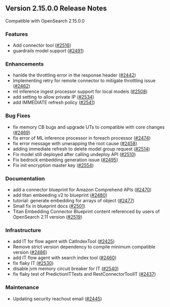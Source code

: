 ## Version 2.15.0.0 Release Notes

Compatible with OpenSearch 2.15.0.0

### Features
* Add connector tool ([#2516](https://github.com/opensearch-project/ml-commons/pull/2516))
* guardrails model support ([#2491](https://github.com/opensearch-project/ml-commons/pull/2491))


### Enhancements
* hanlde the throttling error in the response header ([#2442](https://github.com/opensearch-project/ml-commons/pull/2442))
* Implementing retry for remote connector to mitigate throttling issue ([#2462](https://github.com/opensearch-project/ml-commons/pull/2462))
* ml inference ingest processor support for local models ([#2508](https://github.com/opensearch-project/ml-commons/pull/2508))
* add setting to allow private IP ([#2534](https://github.com/opensearch-project/ml-commons/pull/2534))
* add IMMEDIATE refresh policy ([#2541](https://github.com/opensearch-project/ml-commons/pull/2541))


### Bug Fixes
* fix memory CB bugs and upgrade UTs to compatible with core changes ([#2469](https://github.com/opensearch-project/ml-commons/pull/2469))
* fix error of ML inference processor in foreach processor ([#2474](https://github.com/opensearch-project/ml-commons/pull/2474))
* fix error message with unwrapping the root cause ([#2458](https://github.com/opensearch-project/ml-commons/pull/2458))
* adding immediate refresh to delete model group request ([#2514](https://github.com/opensearch-project/ml-commons/pull/2514))
* Fix model still deployed after calling undeploy API ([#2510](https://github.com/opensearch-project/ml-commons/pull/2510))
* Fix bedrock embedding generation issue ([#2495](https://github.com/opensearch-project/ml-commons/pull/2495))
* Fix init encryption master key ([#2554](https://github.com/opensearch-project/ml-commons/pull/2554))


### Documentation
* add a connector blueprint for Amazon Comprehend APIs ([#2470](https://github.com/opensearch-project/ml-commons/pull/2470))
* add titan embeeding v2 to blueprint ([#2480](https://github.com/opensearch-project/ml-commons/pull/2480))
* tutorial: generate embedding for arrays of object  ([#2477](https://github.com/opensearch-project/ml-commons/pull/2477))
* Small fix in blueprint docs ([#2501](https://github.com/opensearch-project/ml-commons/pull/2501))
* Titan Embedding Connector Blueprint content referenced by users of OpenSearch 2.11 version ([#2519](https://github.com/opensearch-project/ml-commons/pull/2519))


### Infrastructure
* add IT for flow agent with CatIndexTool ([#2425](https://github.com/opensearch-project/ml-commons/pull/2425))
* Remove strict version dependency to compile minimum compatible version ([#2486](https://github.com/opensearch-project/ml-commons/pull/2486))
* add IT flow agent with search index tool ([#2460](https://github.com/opensearch-project/ml-commons/pull/2460))
* fix flaky IT ([#2530](https://github.com/opensearch-project/ml-commons/pull/2530))
* disable jvm memory circuit breaker for IT ([#2540](https://github.com/opensearch-project/ml-commons/pull/2540))
* fix flaky test of PredictionITTests and RestConnectorToolIT ([#2437](https://github.com/opensearch-project/ml-commons/pull/2437))

### Maintenance
* Updating security reachout email ([#2445](https://github.com/opensearch-project/ml-commons/pull/2445))

